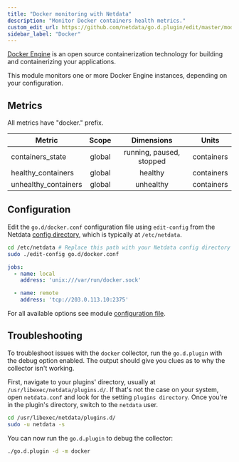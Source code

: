 ```yaml
---
title: "Docker monitoring with Netdata"
description: "Monitor Docker containers health metrics."
custom_edit_url: https://github.com/netdata/go.d.plugin/edit/master/modules/docker/README.md
sidebar_label: "Docker"
---
```




[Docker Engine](https://docs.docker.com/engine/) is an open source containerization technology for building and
containerizing your applications.

This module monitors one or more Docker Engine instances, depending on your configuration.

## Metrics

All metrics have "docker." prefix.

| Metric               | Scope  |        Dimensions        |   Units    |
|----------------------|:------:|:------------------------:|:----------:|
| containers_state     | global | running, paused, stopped | containers |
| healthy_containers   | global |         healthy          | containers |
| unhealthy_containers | global |        unhealthy         | containers |

## Configuration

Edit the `go.d/docker.conf` configuration file using `edit-config` from the
Netdata [config directory](/docs/configure/nodes), which is typically at `/etc/netdata`.

```bash
cd /etc/netdata # Replace this path with your Netdata config directory
sudo ./edit-config go.d/docker.conf
```

```yaml
jobs:
  - name: local
    address: 'unix:///var/run/docker.sock'

  - name: remote
    address: 'tcp://203.0.113.10:2375'
```

For all available options see
module [configuration file](https://github.com/netdata/go.d.plugin/blob/master/config/go.d/docker.conf).

## Troubleshooting

To troubleshoot issues with the `docker` collector, run the `go.d.plugin` with the debug option enabled. The output
should give you clues as to why the collector isn't working.

First, navigate to your plugins' directory, usually at `/usr/libexec/netdata/plugins.d/`. If that's not the case on your
system, open `netdata.conf` and look for the setting `plugins directory`. Once you're in the plugin's directory, switch
to the `netdata` user.

```bash
cd /usr/libexec/netdata/plugins.d/
sudo -u netdata -s
```

You can now run the `go.d.plugin` to debug the collector:

```bash
./go.d.plugin -d -m docker
```
